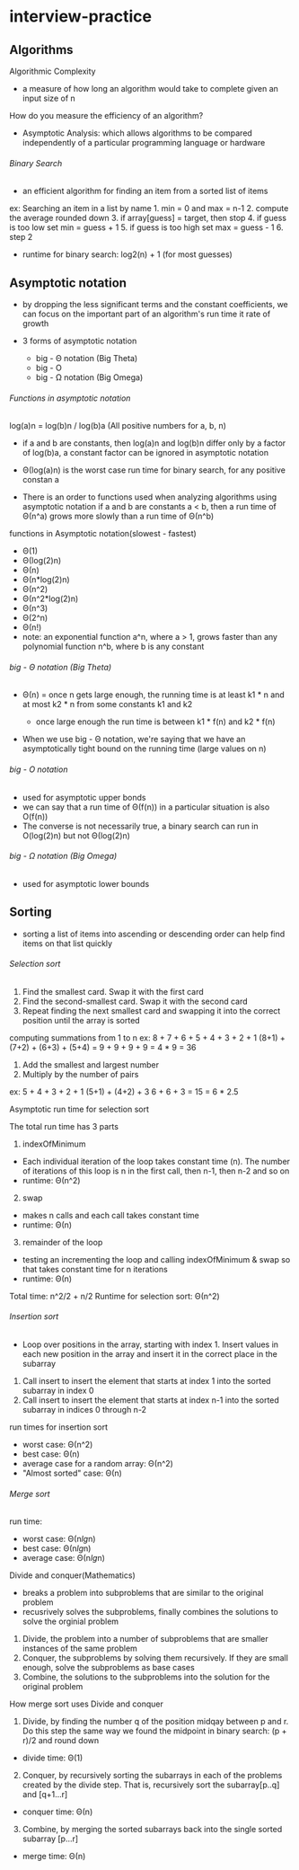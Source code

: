 # interview-practice
 
## Algorithms

Algorithmic Complexity
- a measure of how long an algorithm would take to complete given an input size of n

How do you measure the efficiency of an algorithm?
- Asymptotic Analysis: which allows algorithms to be compared independently 
of a particular programming language or hardware

###### Binary Search
- an efficient algorithm for finding an item from a sorted list of items

ex: Searching an item in a list by name
    1. min = 0 and max = n-1
    2. compute the average rounded down
    3. if array[guess] = target, then stop
    4. if guess is too low set min = guess + 1
    5. if guess is too high set max = guess - 1
    6. step 2

- runtime for binary search: log2(n) + 1 (for most guesses)

## Asymptotic notation
- by dropping the less significant terms and the constant coefficients, 
we can focus on the important part of an algorithm's run time it rate of growth

- 3 forms of asymptotic notation
    - big - Θ notation (Big Theta)
    - big - O
    - big - Ω notation (Big Omega)

###### Functions in asymptotic notation

log(a)n = log(b)n / log(b)a  (All positive numbers for a, b, n)

- if a and b are constants, then log(a)n and log(b)n differ only by a factor of log(b)a, 
a constant factor can be ignored in asymptotic notation

- Θ(log(a)n) is the worst case run time for binary search, for any positive constan a

- There is an order to functions used when analyzing algorithms using asymptotic notation
  if a and b are constants a < b, then a run time of Θ(n^a) grows more slowly than a run time of Θ(n^b)

functions in Asymptotic notation(slowest - fastest)
 - Θ(1)
 - Θ(log(2)n)
 - Θ(n)
 - Θ(n*log(2)n)
 - Θ(n^2)
 - Θ(n^2*log(2)n)
 - Θ(n^3)
 - Θ(2^n)
 - Θ(n!)
- note: an exponential function a^n, where a > 1, grows faster than any polynomial function n^b, where b is any constant

###### big - Θ notation (Big Theta)
- Θ(n) = once n gets large enough, the running time is at least k1 * n and at most k2 * n  from some constants k1 and k2
    - once large enough the run time is between k1 * f(n) and k2 * f(n)

- When we use big - Θ notation,  we're saying that we have an asymptotically tight bound on the running time (large values on n)

###### big - O notation
- used for asymptotic upper bonds
- we can say that a run time of Θ(f(n)) in a particular situation is also O(f(n))
 - The converse is not necessarily true, a binary search can run in O(log(2)n) but not Θ(log(2)n)

###### big - Ω notation (Big Omega)
- used for asymptotic lower bounds


## Sorting
- sorting a list of items into ascending or descending order can help find items on that list quickly

###### Selection sort
1. Find the smallest card. Swap it with the first card
2. Find the second-smallest card. Swap it with the second card
3. Repeat finding the next smallest card and swapping it into the correct position until the array is sorted

computing summations from 1 to n
ex: 
 8 + 7 + 6 + 5 + 4 + 3 + 2 + 1
 (8+1) + (7+2) + (6+3) + (5+4) = 9 + 9 + 9 + 9
                               = 4 * 9
                               = 36
                               
1. Add the smallest and largest number
2. Multiply by the number of pairs

ex:
 5 + 4 + 3 + 2 + 1
 (5+1) + (4+2) + 3
 6 + 6 + 3 = 15 = 6 * 2.5
 
 Asymptotic run time for selection sort
 
 The total run time has 3 parts
  1. indexOfMinimum
   - Each individual iteration of the loop takes constant time (n). 
   The number of iterations of this loop is n in the first call, then n-1, then n-2 and so on
   - runtime: Θ(n^2)
  2. swap
   - makes n calls and each call takes constant time
   - runtime: Θ(n)
  3. remainder of the loop
   - testing an incrementing the loop and calling indexOfMinimum & swap
   so that takes constant time for n iterations
   - runtime: Θ(n)

  Total time: n^2/2 + n/2
  Runtime for selection sort: Θ(n^2)

###### Insertion sort
- Loop over positions in the array, starting with index 1. 
Insert values in each new position in the array and insert it in the correct place in the subarray

1. Call insert to insert the element that starts at index 1 into the sorted subarray in index 0
2. Call insert to insert the element that starts at index n-1 into the sorted subarray in indices 0 through n-2

run times for insertion sort
- worst case: Θ(n^2)
- best case: Θ(n)
- average case for a random array: Θ(n^2)
- "Almost sorted" case: Θ(n)

###### Merge sort
run time:
- worst case: Θ(n*lg*n)
- best case: Θ(n*lg*n)
- average case: Θ(n*lg*n)

 Divide and conquer(Mathematics)
 - breaks a problem into subproblems that are similar to the original problem
 - recusrively solves the subproblems, finally combines the solutions to solve the orginial problem

 1. Divide, the problem into a number of subproblems that are smaller instances of the same problem
 2. Conquer, the subproblems by solving them recursively. If they are small enough, solve the subproblems as base cases
 3. Combine, the solutions to the subproblems into the solution for the original problem

How merge sort uses Divide and conquer
1. Divide, by finding the number q of the position midqay between p and r. 
Do this step the same way we found the midpoint in binary search: (p + r)/2 and round down
 - divide time: Θ(1)

2. Conquer, by recursively sorting the subarrays in each of the problems created by the divide step.
That is, recursively sort the subarray[p..q] and [q+1...r]
 - conquer time: Θ(n)

3. Combine, by merging the sorted subarrays back into the single sorted subarray [p...r]
 - merge time: Θ(n)
